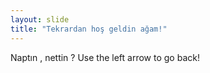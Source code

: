 ```yaml
---
layout: slide
title: "Tekrardan hoş geldin ağam!"
---
```

Naptın , nettin ?
Use the left arrow to go back!
